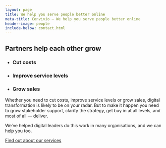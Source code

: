 ```yaml
---
layout: page
title: We help you serve people better online
meta-title: Convivio — We help you serve people better online
header-image: people
include-below: contact.html
---
```


<h2 class="sub-heading sub-heading--centered">Partners help each other grow</h2>

<ul class="icon-list">
  <li class="icon-list__icon icon-list__icon--one"><h3 class="icon-list__title">Cut costs</h3></li>
  <li class="icon-list__icon icon-list__icon--two"><h3 class="icon-list__title">Improve service levels</h3></li>
  <li class="icon-list__icon icon-list__icon--three"><h3 class="icon-list__title">Grow sales</h3></li>
</ul>

<p class="intro-copy">Whether you need to cut costs, improve service levels or grow sales, digital transformation is likely to be on your radar. But to make it happen you need to grow stakeholder support, clarify the strategy, get buy in at all levels, and most of all — deliver.</p>

<div class="cta-combo">
  <p class="cta-combo__copy">We’ve helped digital leaders do this work in many organisations, and we can help you too.</p>

  <div class="cta-combo__button">
    <a class="button button--primary" href="/services">Find out about our services</a>
  </div>
</div>
